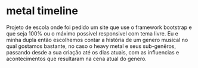 # metal timeline

Projeto de escola onde foi pedido um site que use o framework bootstrap e que seja 100% ou o máximo possivel responsivel com tema livre. 
Eu e minha dupla então escolhemos contar a história de um genero musical no qual gostamos bastante, no caso o heavy metal e seus sub-genêros, 
passando desde a sua criação até os dias atuais, com as influencias e acontecimentos que resultaram na cena atual do genero.

